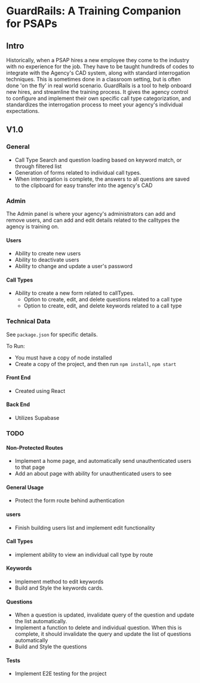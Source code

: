 # GuardRails: A Training Companion for PSAPs

## Intro

Historically, when a PSAP hires a new employee they come to the industry with no experience for the job. They have to be taught hundreds of codes to integrate with the Agency's CAD system, along with standard interrogation techniques. This is sometimes done in a classroom setting, but is often done 'on the fly' in real world scenario. GuardRails is a tool to help onboard new hires, and streamline the training process. It gives the agency control to configure and implement their own specific call type categorization, and standardizes the interrogation process to meet your agency's individual expectations.

## V1.0

### General

- Call Type Search and question loading based on keyword match, or through filtered list
- Generation of forms related to individual call types.
- When interrogation is complete, the answers to all questions are saved to the clipboard for easy transfer into the agency's CAD

### Admin

The Admin panel is where your agency's administrators can add and remove users, and can add and edit details related to the calltypes the agency is training on.

#### Users

- Ability to create new users
- Ability to deactivate users
- Ability to change and update a user's password

#### Call Types

- Ability to create a new form related to callTypes.
  - Option to create, edit, and delete questions related to a call type
  - Option to create, edit, and delete keywords related to a call type

### Technical Data

See `package.json` for specific details.

To Run:

- You must have a copy of node installed
- Create a copy of the project, and then run `npm install`, `npm start`

#### Front End

- Created using React

#### Back End

- Utilizes Supabase

### TODO

#### Non-Protected Routes

- Implement a home page, and automatically send unauthenticated users to that page
- Add an about page with ability for unauthenticated users to see

#### General Usage

- Protect the form route behind authentication

#### users

- Finish building users list and implement edit functionality

#### Call Types

- implement ability to view an individual call type by route

#### Keywords

- Implement method to edit keywords
- Build and Style the keywords cards.

#### Questions

- When a question is updated, invalidate query of the question and update the list automatically.
- Implement a function to delete and individual question. When this is complete, it should invalidate the query and update the list of questions automatically
- Build and Style the questions

#### Tests

- Implement E2E testing for the project
